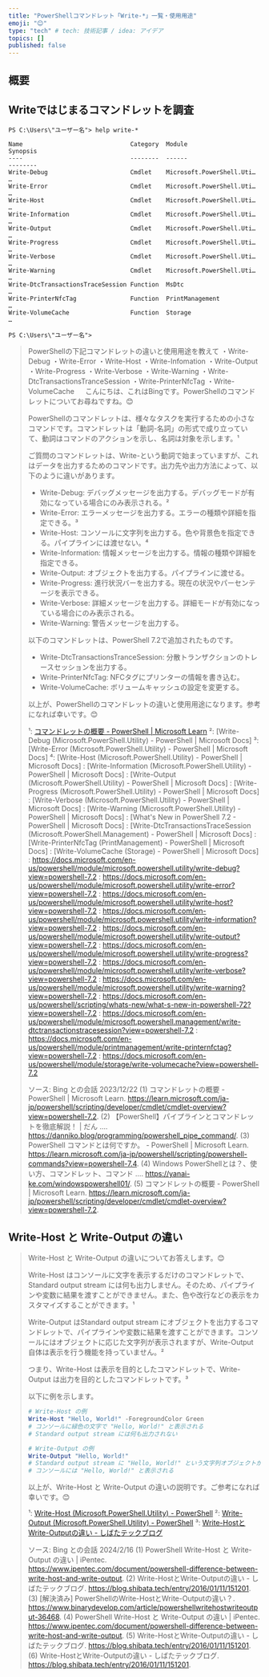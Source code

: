 ```yaml
---
title: "PowerShellコマンドレット「Write-*」一覧・使用用途"
emoji: "😊"
type: "tech" # tech: 技術記事 / idea: アイデア
topics: []
published: false
---
```

## 概要

## Writeではじまるコマンドレットを調査

```powershell:「help write-*」の確認
PS C:\Users\"ユーザー名"> help write-*

Name                              Category  Module                    Synopsis
----                              --------  ------                    --------
Write-Debug                       Cmdlet    Microsoft.PowerShell.Uti… …
Write-Error                       Cmdlet    Microsoft.PowerShell.Uti… …
Write-Host                        Cmdlet    Microsoft.PowerShell.Uti… …
Write-Information                 Cmdlet    Microsoft.PowerShell.Uti… …
Write-Output                      Cmdlet    Microsoft.PowerShell.Uti… …
Write-Progress                    Cmdlet    Microsoft.PowerShell.Uti… …
Write-Verbose                     Cmdlet    Microsoft.PowerShell.Uti… …
Write-Warning                     Cmdlet    Microsoft.PowerShell.Uti… …
Write-DtcTransactionsTraceSession Function  MsDtc                     …
Write-PrinterNfcTag               Function  PrintManagement           …
Write-VolumeCache                 Function  Storage                   …

PS C:\Users\"ユーザー名">
```

> PowerShellの下記コマンドレットの違いと使用用途を教えて
> ・Write-Debug
> ・Write-Error
> ・Write-Host
> ・Write-Infomation
> ・Write-Output
> ・Write-Progress
> ・Write-Verbose
> ・Write-Warning
> ・Write-DtcTransactionsTranceSession
> ・Write-PrinterNfcTag
> ・Write-VolumeCache
　
> こんにちは、これはBingです。PowerShellのコマンドレットについてお尋ねですね。😊
> 
> PowerShellのコマンドレットは、様々なタスクを実行するための小さなコマンドです。コマンドレットは「動詞-名詞」の形式で成り立っていて、動詞はコマンドのアクションを示し、名詞は対象を示します。¹
> 
> ご質問のコマンドレットは、Write-という動詞で始まっていますが、これはデータを出力するためのコマンドです。出力先や出力方法によって、以下のように違いがあります。
> 
> - Write-Debug: デバッグメッセージを出力する。デバッグモードが有効になっている場合にのみ表示される。²
> - Write-Error: エラーメッセージを出力する。エラーの種類や詳細を指定できる。³
> - Write-Host: コンソールに文字列を出力する。色や背景色を指定できる。パイプラインには渡せない。⁴
> - Write-Information: 情報メッセージを出力する。情報の種類や詳細を指定できる。
> - Write-Output: オブジェクトを出力する。パイプラインに渡せる。
> - Write-Progress: 進行状況バーを出力する。現在の状況やパーセンテージを表示できる。
> - Write-Verbose: 詳細メッセージを出力する。詳細モードが有効になっている場合にのみ表示される。
> - Write-Warning: 警告メッセージを出力する。
> 
> 以下のコマンドレットは、PowerShell 7.2で追加されたものです。
> 
> - Write-DtcTransactionsTranceSession: 分散トランザクションのトレースセッションを出力する。
> - Write-PrinterNfcTag: NFCタグにプリンターの情報を書き込む。
> - Write-VolumeCache: ボリュームキャッシュの設定を変更する。
> 
> 以上が、PowerShellのコマンドレットの違いと使用用途になります。参考になれば幸いです。😊
> 
> ¹: [コマンドレットの概要 - PowerShell | Microsoft Learn](^1^)
> ²: [Write-Debug (Microsoft.PowerShell.Utility) - PowerShell | Microsoft Docs]
> ³: [Write-Error (Microsoft.PowerShell.Utility) - PowerShell | Microsoft Docs]
> ⁴: [Write-Host (Microsoft.PowerShell.Utility) - PowerShell | Microsoft Docs]
> : [Write-Information (Microsoft.PowerShell.Utility) - PowerShell | Microsoft Docs]
> : [Write-Output (Microsoft.PowerShell.Utility) - PowerShell | Microsoft Docs]
> : [Write-Progress (Microsoft.PowerShell.Utility) - PowerShell | Microsoft Docs]
> : [Write-Verbose (Microsoft.PowerShell.Utility) - PowerShell | Microsoft Docs]
> : [Write-Warning (Microsoft.PowerShell.Utility) - PowerShell | Microsoft Docs]
> : [What's New in PowerShell 7.2 - PowerShell | Microsoft Docs]
> : [Write-DtcTransactionsTraceSession (Microsoft.PowerShell.Management) - PowerShell | Microsoft Docs]
> : [Write-PrinterNfcTag (PrintManagement) - PowerShell | Microsoft Docs]
> : [Write-VolumeCache (Storage) - PowerShell | Microsoft Docs]
> : https://docs.microsoft.com/en-us/powershell/module/microsoft.powershell.utility/write-debug?view=powershell-7.2
> : https://docs.microsoft.com/en-us/powershell/module/microsoft.powershell.utility/write-error?view=powershell-7.2
> : https://docs.microsoft.com/en-us/powershell/module/microsoft.powershell.utility/write-host?view=powershell-7.2
> : https://docs.microsoft.com/en-us/powershell/module/microsoft.powershell.utility/write-information?view=powershell-7.2
> : https://docs.microsoft.com/en-us/powershell/module/microsoft.powershell.utility/write-output?view=powershell-7.2
> : https://docs.microsoft.com/en-us/powershell/module/microsoft.powershell.utility/write-progress?view=powershell-7.2
> : https://docs.microsoft.com/en-us/powershell/module/microsoft.powershell.utility/write-verbose?view=powershell-7.2
> : https://docs.microsoft.com/en-us/powershell/module/microsoft.powershell.utility/write-warning?view=powershell-7.2
> : https://docs.microsoft.com/en-us/powershell/scripting/whats-new/what-s-new-in-powershell-72?view=powershell-7.2
> : https://docs.microsoft.com/en-us/powershell/module/microsoft.powershell.management/write-dtctransactionstracesession?view=powershell-7.2
> : https://docs.microsoft.com/en-us/powershell/module/printmanagement/write-printernfctag?view=powershell-7.2
> : https://docs.microsoft.com/en-us/powershell/module/storage/write-volumecache?view=powershell-7.2
> 
> ソース: Bing との会話 2023/12/22
> (1) コマンドレットの概要 - PowerShell | Microsoft Learn. https://learn.microsoft.com/ja-jp/powershell/scripting/developer/cmdlet/cmdlet-overview?view=powershell-7.2.
> (2) 【PowerShell】パイプラインとコマンドレットを徹底解説！ | だん .... https://danniko.blog/programming/powershell_pipe_command/.
> (3) PowerShell コマンドとは何ですか。 - PowerShell | Microsoft Learn. https://learn.microsoft.com/ja-jp/powershell/scripting/powershell-commands?view=powershell-7.4.
> (4) Windows PowerShellとは？、使い方、コマンドレット、コマンド .... https://yanai-ke.com/windowspowershell01/.
> (5) コマンドレットの概要 - PowerShell | Microsoft Learn. https://learn.microsoft.com/ja-jp/powershell/scripting/developer/cmdlet/cmdlet-overview?view=powershell-7.2.

## Write-Host と Write-Output の違い

> 
> 
> Write-Host と Write-Output の違いについてお答えします。😊
> 
> Write-Host はコンソールに文字を表示するだけのコマンドレットで、Standard output stream には何も出力しません。そのため、パイプラインや変数に結果を渡すことができません。また、色や改行などの表示をカスタマイズすることができます。¹
> 
> Write-Output はStandard output stream にオブジェクトを出力するコマンドレットで、パイプラインや変数に結果を渡すことができます。コンソールにはオブジェクトに応じた文字列が表示されますが、Write-Output 自体は表示を行う機能を持っていません。²
> 
> つまり、Write-Host は表示を目的としたコマンドレットで、Write-Output は出力を目的としたコマンドレットです。³
> 
> 以下に例を示します。
> 
> ```powershell
> # Write-Host の例
> Write-Host "Hello, World!" -ForegroundColor Green
> # コンソールに緑色の文字で "Hello, World!" と表示される
> # Standard output stream には何も出力されない
> 
> # Write-Output の例
> Write-Output "Hello, World!"
> # Standard output stream に "Hello, World!" という文字列オブジェクトが出力される
> # コンソールには "Hello, World!" と表示される
> ```
> 
> 以上が、Write-Host と Write-Output の違いの説明です。ご参考になれば幸いです。😊
> 
> ¹: [Write-Host (Microsoft.PowerShell.Utility) - PowerShell](^1^)
> ²: [Write-Output (Microsoft.PowerShell.Utility) - PowerShell](^2^)
> ³: [Write-HostとWrite-Outputの違い - しばたテックブログ](^2^)
> 
> ソース: Bing との会話 2024/2/16
> (1) PowerShell Write-Host と Write-Output の違い | iPentec. https://www.ipentec.com/document/powershell-difference-between-write-host-and-write-output.
> (2) Write-HostとWrite-Outputの違い - しばたテックブログ. https://blog.shibata.tech/entry/2016/01/11/151201.
> (3) [解決済み] PowerShellのWrite-HostとWrite-Outputの違い？. https://www.binarydevelop.com/article/powershellwritehostwriteoutput-36468.
> (4) PowerShell Write-Host と Write-Output の違い | iPentec. https://www.ipentec.com/document/powershell-difference-between-write-host-and-write-output.
> (5) Write-HostとWrite-Outputの違い - しばたテックブログ. https://blog.shibata.tech/entry/2016/01/11/151201.
> (6) Write-HostとWrite-Outputの違い - しばたテックブログ. https://blog.shibata.tech/entry/2016/01/11/151201.
